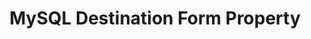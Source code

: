 ---
# -------------------------- #
#     USING THIS TEMPLATE    #
# -------------------------- #

## NEED HELP USING THIS TEMPLATE? SEE:
## https://docs-about-stitch-docs.netlify.com/reference/connect-templates/destination-form-property/
## FOR INSTRUCTIONS & REFERENCE INFO

## PLEASE REMOVE COMMENTS WHEN FINISHED



# -------------------------- #
#        CONTENT TYPE        #
# -------------------------- #

product-type: "connect"
content-type: "api-form"
form-type: "destination"
key: "destination-form-properties-mysql-object"


# -------------------------- #
#        OBJECT INFO         #
# -------------------------- #

title: "MySQL Destination Form Property"
api-type: "mysql_destination"
display-name: "MySQL"

docs-name: "mysql"
db-type: "mysql"

property-description: ""
## Used to create a description for the object that doesn't adhere to the standard in _developers/connect/api/documentation/api-form-properties.html
## See the Heap object for an example

description: ""


# -------------------------- #
#      OBJECT ATTRIBUTES     #
# -------------------------- #

uses-common-fields: false
## See these fields in _data/connect/common/destination-forms.yml > all-destinations

object-attributes:
  - name: "host"
    required: true
    internal: false
    type: "string"
    description: "The IP address or hostname of the database server."
    value: |
      "<HOST_ADDRESS>"

  - name: "password"
    required: true
    internal: false
    type: "string"
    description: "The password for the user connecting to the database server. **Note**: This property will never be returned by the API, but it can be submitted when creating or modifying a connection."
    value: |
      "<PASSWORD>"

  - name: "port"
    required: true
    internal: false
    type: "string"
    description: "The port of the database server. The default is `{{ port }}`."
    value: |
      "{{ port }}"

  - name: "username"
    required: true
    internal: false
    type: "string"
    description: "The username of the database user."
    value: |
      "<USERNAME>"
---